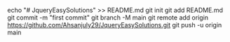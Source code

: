 echo "# JqueryEasySolutions" >> README.md
git init
git add README.md
git commit -m "first commit"
git branch -M main
git remote add origin https://github.com/Ahsanjuly29/JqueryEasySolutions.git
git push -u origin main